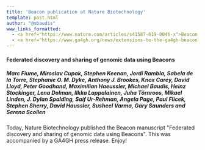 ```yaml
---
title: 'Beacon publication at Nature Biotechnology'
template: post.html
author: "@mbaudis"
www_links_formatted:
  - <a href="https://www.nature.com/articles/s41587-019-0046-x">Beacon publication at Nature Biotechnology</a>
  - <a href="https://www.ga4gh.org/news/extensions-to-the-ga4gh-beacon-api-will-enable-a-more-powerful-community-resource/">GA4GH Press Release</a>
---
```


#### Federated discovery and sharing of genomic data using Beacons
##### Marc Fiume, Miroslav Cupak, Stephen Keenan, Jordi Rambla, Sabela de la Torre, Stephanie O. M. Dyke, Anthony J. Brookes, Knox Carey, David Lloyd, Peter Goodhand, Maximilian Haeussler, Michael Baudis, Heinz Stockinger, Lena Dolman, Ilkka Lappalainen, Juha Törnroos, Mikael Linden, J. Dylan Spalding, Saif Ur-Rehman, Angela Page, Paul Flicek, Stephen Sherry, David Haussler, Susheel Varma, Gary Saunders and Serena Scollen 

<!--more-->
Today, Nature Biotechnology published the Beacon manuscript "Federated discovery and sharing of genomic data using Beacons". This was accompanied by a GA4GH press release. Enjoy!
